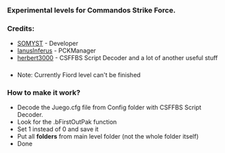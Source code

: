 ### Experimental levels for Commandos Strike Force.
### Credits:
- [SOMYST](https://github.com/SOMYST13) - Developer
- [IanusInferus](https://github.com/IanusInferus) - PCKManager
- [herbert3000](https://github.com/herbert3000) - CSFFBS Script Decoder and a lot of another useful stuff
###
- Note: Currently Fiord level can't be finished
###
### How to make it work?
- Decode the Juego.cfg file from Config folder with CSFFBS Script Decoder.
- Look for the .bFirstOutPak function
- Set 1 instead of 0 and save it
- Put all **folders** from main level folder (not the whole folder itself)
- Done